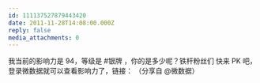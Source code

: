 ```yaml
---
id: 111137527879443420
date: 2011-11-28T14:08:00.000Z
reply: false
media_attachments: 0
---
```


我当前的影响力是 94，等级是 #银牌 ，你的是多少呢？铁杆粉丝们 快来 PK 吧，登录微数据就可以查看影响力了，链接： （分享自 @微数据）​​​​


